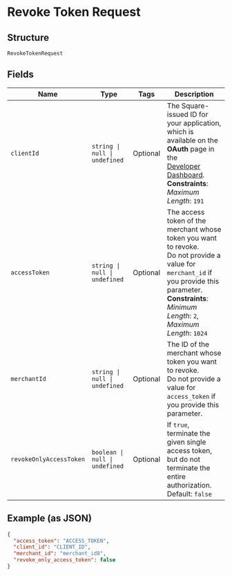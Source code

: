 <!-- Optimized: 2025-10-06 -->
<!-- RPM: 1.6.2.1.1.6.2.1_revoke-token-request_20251006 -->
<!-- Session: E2E RPM DNA Application -->
<!-- AOM: RND (Reggie & Dro) -->
<!-- COI: TECHNOLOGY -->
<!-- RPM: HIGH -->
<!-- ACTION: BUILD -->


# Revoke Token Request

## Structure

`RevokeTokenRequest`

## Fields

| Name | Type | Tags | Description |
|  --- | --- | --- | --- |
| `clientId` | `string \| null \| undefined` | Optional | The Square-issued ID for your application, which is available on the **OAuth** page in the<br>[Developer Dashboard](https://developer.squareup.com/apps).<br>**Constraints**: *Maximum Length*: `191` |
| `accessToken` | `string \| null \| undefined` | Optional | The access token of the merchant whose token you want to revoke.<br>Do not provide a value for `merchant_id` if you provide this parameter.<br>**Constraints**: *Minimum Length*: `2`, *Maximum Length*: `1024` |
| `merchantId` | `string \| null \| undefined` | Optional | The ID of the merchant whose token you want to revoke.<br>Do not provide a value for `access_token` if you provide this parameter. |
| `revokeOnlyAccessToken` | `boolean \| null \| undefined` | Optional | If `true`, terminate the given single access token, but do not<br>terminate the entire authorization.<br>Default: `false` |

## Example (as JSON)

```json
{
  "access_token": "ACCESS_TOKEN",
  "client_id": "CLIENT_ID",
  "merchant_id": "merchant_id8",
  "revoke_only_access_token": false
}
```
